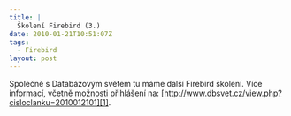 ```yaml
---
title: |
  Školení Firebird (3.)
date: 2010-01-21T10:51:07Z
tags:
  - Firebird
layout: post
---
```

Společně s Databázovým světem tu máme další Firebird školení. Více informací, včetně možnosti přihlášení na: [http://www.dbsvet.cz/view.php?cisloclanku=2010012101][1].

[1]: http://www.dbsvet.cz/view.php?cisloclanku=2010012101